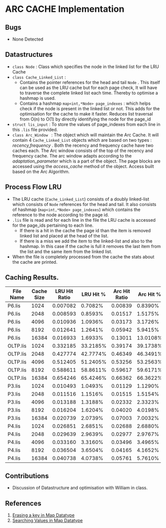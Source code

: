 # ARC CACHE Implementation

## Bugs 
- None Detected

## Datastructures
- ```class Node``` : Class which specifies the node in the linked list for the LRU Cache
- ```class Cache_Linked_List``` :
    - Contains the pointer references for the head and tail ```Node``` . This itself can be used as the LRU cache but for each page check, It will have to traverse the complete linked list each time. Thereby to optimise a hashmap is used. 
    - Contains a hashmap ```map<int,*Node> page_indexes``` : which helps check if the node is present in the linked list or not. This adds for the optimisation for the cache to make it faster. Reduces list traversal from O(n) to O(1) by directly identifying the node for the page_id
- ```struct lis_input``` : To store the values of page_indexes from each line in this ```.lis``` file provided. 
- ```class Arc_Window ``` : The object which will maintain the Arc Cache. It will contain 4 ```Cache_Linked_List``` objects which are based on two types : *recency,frequency* . Both the recency and frequency cache have two caches each. The Arc window consists of the top of the recency and frequency cache. The arc window adapts according to the *adaptation_parameter* which is a part of the object. The page blocks are accessed using the *access_cache* method of the object. Access built based on the Arc Algorithm.   


## Process Flow LRU
- The LRU cache (```Cache_Linked_List```) consists of a doubly linked-list which consists of ```Node``` references for the head and tail. It also consists of hashmap (```map<int,*Node> page_indexes```) which contains the reference to the node according to the page id. 
- ```.lis``` file is read and for each line in the file the LRU cache is accessed for the page_ids pertaining to each line.
    - If there is a hit in the cache the page id than the item is removed linked list and placed at the head of the list. 
    - If there is a miss we add the item to the linked-list and also to the hashmap. In this case if the cache is full it removes the last item from the list and the same item from the linked list.
- When the file is completely processed from the cache the stats about the cache are printed. 


## Caching Results. 
| File Name | Cache Size | LRU Hit Ratio | LRU Hit %  | Arc Hit Ratio  | Arc Hit % |
|-----------|------------|---------------|------------|----------------|-----------|
| P6.lis    | 1024       | 0.007082      | 0.7082%    | 0.00839        | 0.8390%   |
| P6.lis    | 2048       | 0.008593      | 0.8593%    | 0.01517        | 1.5175%   |
| P6.lis    | 4096       | 0.010936      | 1.0936%    | 0.03173        | 3.1726%   |
| P6.lis    | 8192       | 0.012641      | 1.2641%    | 0.05942        | 5.9415%   |
| P6.lis    | 16384      | 0.016933      | 1.6933%    | 0.13011        | 13.0108%  |
| OLTP.lis  | 1024       | 0.332185      | 33.2185%   | 0.39174        | 39.1738%  |
| OLTP.lis  | 2048       | 0.427774      | 42.7774%   | 0.46349        | 46.3491%  |
| OLTP.lis  | 4096       | 0.512405      | 51.2405%   | 0.53256        | 53.2563%  |
| OLTP.lis  | 8192       | 0.588611      | 58.8611%   | 0.59617        | 59.6171%  |
| OLTP.lis  | 16384      | 0.654246      | 65.4246%   | 0.66362        | 66.3622%  |
| P3.lis    | 1024       | 0.010493      | 1.0493%    | 0.01129        | 1.1290%   |
| P3.lis    | 2048       | 0.011516      | 1.1516%    | 0.01515        | 1.5154%   |
| P3.lis    | 4096       | 0.013188      | 1.3188%    | 0.02332        | 2.3323%   |
| P3.lis    | 8192       | 0.016204      | 1.6204%    | 0.04020        | 4.0198%   |
| P3.lis    | 16384      | 0.020739      | 2.0739%    | 0.07003        | 7.0032%   |
| P4.lis    | 1024       | 0.026851      | 2.6851%    | 0.02688        | 2.6880%   |
| P4.lis    | 2048       | 0.029639      | 2.9639%    | 0.02977        | 2.9767%   |
| P4.lis    | 4096       | 0.033160      | 3.3160%    | 0.03496        | 3.4965%   |
| P4.lis    | 8192       | 0.036504      | 3.6504%    | 0.04165        | 4.1652%   |
| P4.lis    | 16384      | 0.040738      | 4.0738%    | 0.05761        | 5.7610%   |

## Contributions 

- Discussion of Datastructure and optimisation with William in class. 

## References

1. [Erasing a key in Map Datatype](https://www.geeksforgeeks.org/map-erase-function-in-c-stl/)
2. [Searching Values in Map Datatype](https://www.geeksforgeeks.org/searching-map-using-stdmap-functions-c/)

